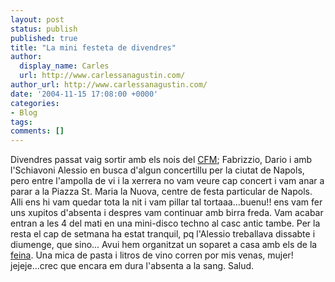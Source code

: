 ```yaml
---
layout: post
status: publish
published: true
title: "La mini festeta de divendres"
author:
  display_name: Carles
  url: http://www.carlessanagustin.com/
author_url: http://www.carlessanagustin.com/
date: '2004-11-15 17:08:00 +0000'
categories:
- Blog
tags:
comments: []
---
```

Divendres passat vaig sortir amb els nois del [CFM](http://www.cfmnapoli.it); Fabrizzio, Dario i amb l'Schiavoni Alessio en busca d'algun concertillu per la ciutat de Napols, pero entre l'ampolla de vi i la xerrera no vam veure cap concert i vam anar a parar a la Piazza St. Maria la Nuova, centre de festa particular de Napols. Alli ens hi vam quedar tota la nit i vam pillar tal tortaaa...buenu!! ens vam fer uns xupitos d'absenta i despres vam continuar amb birra freda. Vam acabar entran a les 4 del mati en una mini-disco techno al casc antic tambe. Per la resta el cap de setmana ha estat tranquil, pq l'Alessio treballava dissabte i diumenge, que sino...
Avui hem organitzat un soparet a casa amb els de la [feina](http://www.arkanon.com). Una mica de pasta i litros de vino corren por mis venas, mujer! jejeje...crec que encara em dura l'absenta a la sang.
Salud.
